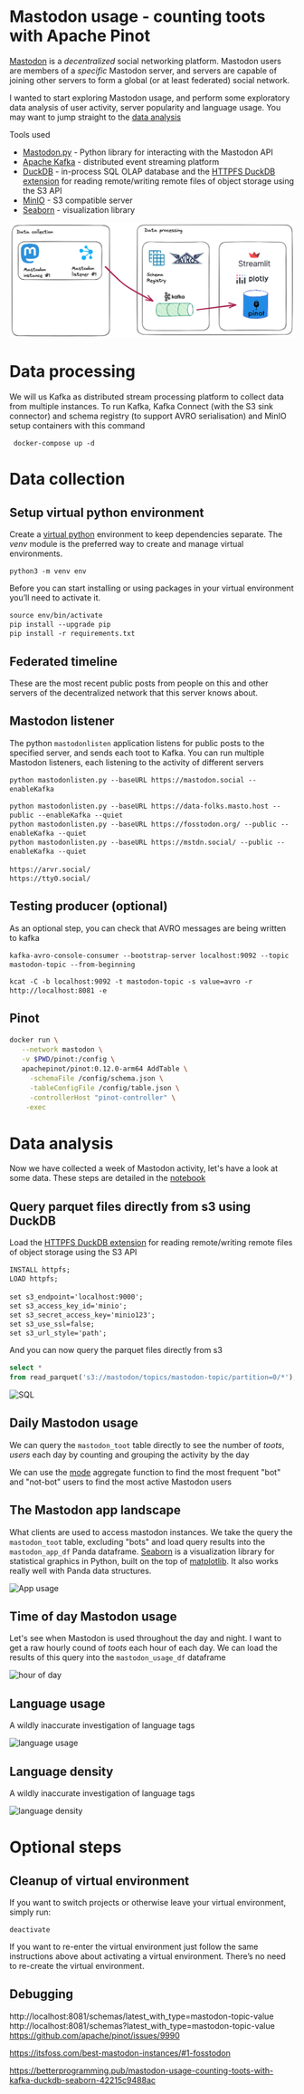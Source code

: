 # Mastodon usage - counting toots with Apache Pinot  

[Mastodon](https://joinmastodon.org/) is a _decentralized_ social networking platform. Mastodon users are members of a _specific_ Mastodon server, and servers are capable of joining other servers to form a global (or at least federated) social network.

I wanted to start exploring Mastodon usage, and perform some exploratory data analysis of user activity, server popularity and language usage. You may want to jump straight to the [data analysis](#data-analysis)

Tools used
- [Mastodon.py](https://mastodonpy.readthedocs.io/) - Python library for interacting with the Mastodon API
- [Apache Kafka](https://kafka.apache.org/) - distributed event streaming platform
- [DuckDB](https://duckdb.org/) - in-process SQL OLAP database and the [HTTPFS DuckDB extension](https://duckdb.org/docs/extensions/httpfs.html) for reading remote/writing remote files of object storage using the S3 API
- [MinIO](https://min.io/) - S3 compatible server
- [Seaborn](https://seaborn.pydata.org/) - visualization library 


![mastodon architecture](./docs/pinot_architecture.png)

# Data processing
We will us Kafka as distributed stream processing platform to collect data from multiple instances. To run Kafka, Kafka Connect (with the S3 sink connector) and schema registry (to support AVRO serialisation) and MinIO setup containers with this command

```console
 docker-compose up -d
 ```

# Data collection

## Setup virtual python environment
Create a [virtual python](https://packaging.python.org/en/latest/guides/installing-using-pip-and-virtual-environments/) environment to keep dependencies separate. The _venv_ module is the preferred way to create and manage virtual environments. 

 ```console
python3 -m venv env
```

Before you can start installing or using packages in your virtual environment you’ll need to activate it.

```console
source env/bin/activate
pip install --upgrade pip
pip install -r requirements.txt
 ```


## Federated timeline
These are the most recent public posts from people on this and other servers of the decentralized network that this server knows about.

## Mastodon listener
The python `mastodonlisten` application listens for public posts to the specified server, and sends each toot to Kafka. You can run multiple Mastodon listeners, each listening to the activity of different servers

```console
python mastodonlisten.py --baseURL https://mastodon.social --enableKafka
```

```console
python mastodonlisten.py --baseURL https://data-folks.masto.host --public --enableKafka --quiet
python mastodonlisten.py --baseURL https://fosstodon.org/ --public --enableKafka --quiet
python mastodonlisten.py --baseURL https://mstdn.social/ --public --enableKafka --quiet

https://arvr.social/
https://tty0.social/
```

## Testing producer (optional)
As an optional step, you can check that AVRO messages are being written to kafka

```console
kafka-avro-console-consumer --bootstrap-server localhost:9092 --topic mastodon-topic --from-beginning
```

```console
kcat -C -b localhost:9092 -t mastodon-topic -s value=avro -r http://localhost:8081 -e
```

## Pinot

```bash
docker run \
   --network mastodon \
   -v $PWD/pinot:/config \
   apachepinot/pinot:0.12.0-arm64 AddTable \
     -schemaFile /config/schema.json \
     -tableConfigFile /config/table.json \
     -controllerHost "pinot-controller" \
    -exec
```

# Data analysis
Now we have collected a week of Mastodon activity, let's have a look at some data. These steps are detailed in the [notebook](./notebooks/mastodon-analysis.ipynb)


## Query parquet files directly from s3 using DuckDB

Load the [HTTPFS DuckDB extension](https://duckdb.org/docs/extensions/httpfs.html) for reading remote/writing remote files of object storage using the S3 API

```console
INSTALL httpfs;
LOAD httpfs;

set s3_endpoint='localhost:9000';
set s3_access_key_id='minio';
set s3_secret_access_key='minio123';
set s3_use_ssl=false;
set s3_url_style='path';
```

And you can now query the parquet files directly from s3

```sql
select *
from read_parquet('s3://mastodon/topics/mastodon-topic/partition=0/*');
```

![SQL](./docs/select_from_s3_result.png)

## Daily Mastodon usage

We can query the `mastodon_toot` table directly to see the number of _toots_, _users_ each day by counting and grouping the activity by the day

We can use the [mode](https://duckdb.org/docs/sql/aggregates.html#statistical-aggregates) aggregate function to find the most frequent "bot" and "not-bot" users to find the most active Mastodon users



## The Mastodon app landscape
What clients are used to access mastodon instances. We take the query the `mastodon_toot` table, excluding "bots" and load query results into the `mastodon_app_df` Panda dataframe. [Seaborn](https://seaborn.pydata.org/) is a visualization library for statistical graphics  in Python, built on the top of [matplotlib](https://matplotlib.org/). It also works really well with Panda data structures.

![App usage](./docs/app_usage.png)


## Time of day Mastodon usage
Let's see when Mastodon is used throughout the day and night. I want to get a raw hourly cound of _toots_ each hour of each day. We can load the results of this query into the `mastodon_usage_df` dataframe

![hour of day](./docs/hr_of_day_usage.png)

## Language usage
A wildly inaccurate investigation of language tags

![language usage](./docs/language_usage.png)

## Language density
A wildly inaccurate investigation of language tags

![language density](./docs/language_density.png)



# Optional steps


## Cleanup of virtual environment
If you want to switch projects or otherwise leave your virtual environment, simply run:

```console
deactivate
```

If you want to re-enter the virtual environment just follow the same instructions above about activating a virtual environment. There’s no need to re-create the virtual environment.

## Debugging

http://localhost:8081/schemas/latest_with_type=mastodon-topic-value
http://localhost:8081/schemas?latest_with_type=mastodon-topic-value
https://github.com/apache/pinot/issues/9990

https://itsfoss.com/best-mastodon-instances/#1-fosstodon

https://betterprogramming.pub/mastodon-usage-counting-toots-with-kafka-duckdb-seaborn-42215c9488ac
